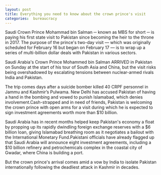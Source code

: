 ```yaml
---
layout: post
title: Everything you need to know about the crown prince's visit
categories:  bureaucracy
---
```

Saudi Crown Prince Mohammad bin Salman ─ known as MBS for short ─ is paying his first state visit to Pakistan since becoming the heir to the throne in 2017. The purpose of the prince's two-day visit — which was originally scheduled for February 16 but began on February 17 — is to wrap up a series of multi-billion dollar deals with Pakistan in various sectors.

Saudi Arabia's Crown Prince Mohammed bin Salman ARRIVED in Pakistan on Sunday at the start of his tour of South Asia and China, but the visit risks being overshadowed by escalating tensions between nuclear-armed rivals India and Pakistan.

The trip comes days after a suicide bomber killed 40 CRPF personnel in Jammu and Kashmir’s Pulwama. New Delhi has accused Pakistan of having a hand in the bombing and vowed to punish Islamabad, which denies involvement.Cash-strapped and in need of friends, Pakistan is welcoming the crown prince with open arms for a visit during which he is expected to sign investment agreements worth more than $10 billion.


Saudi Arabia has in recent months helped keep Pakistan's economy a float by propping up its rapidly dwindling foreign exchange reserves with a $6 billion loan, giving Islamabad breathing room as it negotiates a bailout with the International Monetary Fund.Pakistani officials have already flagged up that Saudi Arabia will announce eight investment agreements, including a $10 billion refinery and petrochemicals complex in the coastal city of Gwadar, where China is building a port.

But the crown prince's arrival comes amid a vow by India to isolate Pakistan internationally following the deadliest attack in Kashmir in decades.
